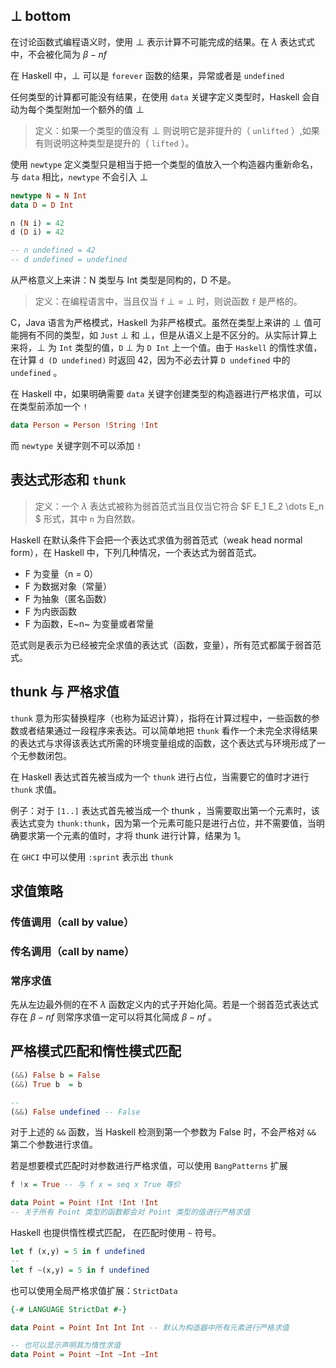 ## $\bot$ bottom

在讨论函数式编程语义时，使用 $\bot$ 表示计算不可能完成的结果。在 $\lambda$ 表达式式中，不会被化简为  $\beta-nf$  

在 Haskell 中，$\bot$ 可以是 `forever` 函数的结果，异常或者是 `undefined`

任何类型的计算都可能没有结果，在使用 `data` 关键字定义类型时，Haskell 会自动为每个类型附加一个额外的值 $\bot$

> 定义：如果一个类型的值没有 $\bot$ 则说明它是非提升的（ `unlifted` ）,如果有则说明这种类型是提升的（ `lifted` ）。

使用 `newtype` 定义类型只是相当于把一个类型的值放入一个构造器内重新命名，与 `data` 相比，`newtype` 不会引入 $\bot$

```haskell
newtype N = N Int
data D = D Int

n (N i) = 42
d (D i) = 42

-- n undefined = 42
-- d undefined = undefined
```

从严格意义上来讲：N 类型与 Int 类型是同构的，D 不是。

> 定义：在编程语言中，当且仅当 `f` $\bot = \bot$ 时，则说函数 `f` 是严格的。

C，Java 语言为严格模式，Haskell  为非严格模式。虽然在类型上来讲的 $\bot$ 值可能拥有不同的类型，如 `Just` $\bot$ 和 $\bot$​​ ，但是从语义上是不区分的。从实际计算上来将，$\bot$ 为 `Int` 类型的值，`D` $\bot$ 为 `D Int` 上一个值。由于 `Haskell` 的惰性求值，在计算 `d (D undefined)` 时返回 42，因为不必去计算 `D undefined` 中的 `undefined` 。

在 Haskell 中，如果明确需要 `data` 关键字创建类型的构造器进行严格求值，可以在类型前添加一个 `!`

```haskell
data Person = Person !String !Int
```

而 `newtype` 关键字则不可以添加 `!`

## 表达式形态和 `thunk`

> 定义：一个 $\lambda$ 表达式被称为弱首范式当且仅当它符合 $F E_1 E_2 \dots E_n $ 形式，其中 `n` 为自然数。

Haskell 在默认条件下会把一个表达式求值为弱首范式（weak head normal form），在 Haskell 中，下列几种情况，一个表达式为弱首范式。

- F 为变量（n = 0）
- F 为数据对象（常量）
- F 为抽象（匿名函数）
- F 为内嵌函数
- F 为函数，E~n~  为变量或者常量

范式则是表示为已经被完全求值的表达式（函数，变量），所有范式都属于弱首范式。



## thunk 与 严格求值

`thunk` 意为形实替换程序（也称为延迟计算），指将在计算过程中，一些函数的参数或者结果通过一段程序来表达。可以简单地把 `thunk` 看作一个未完全求得结果的表达式与求得该表达式所需的环境变量组成的函数，这个表达式与环境形成了一个无参数闭包。

在 Haskell 表达式首先被当成为一个 `thunk` 进行占位，当需要它的值时才进行 `thunk` 求值。

例子：对于 `[1..]` 表达式首先被当成一个 thunk ，当需要取出第一个元素时，该表达式变为 `thunk:thunk`，因为第一个元素可能只是进行占位，并不需要值，当明确要求第一个元素的值时，才将 thunk 进行计算，结果为 1。

在 `GHCI` 中可以使用 `:sprint` 表示出 `thunk`



## 求值策略

### 传值调用（call by value）

### 传名调用（call by name）

### 常序求值

先从左边最外侧的在不 $\lambda$ 函数定义内的式子开始化简。若是一个弱首范式表达式存在 $\beta-nf$ 则常序求值一定可以将其化简成  $\beta-nf$ 。



## 严格模式匹配和惰性模式匹配

```haskell
(&&) False b = False
(&&) True b  = b

--
(&&) False undefined -- False
```

对于上述的 `&&` 函数，当 Haskell  检测到第一个参数为 False 时，不会严格对 `&&` 第二个参数进行求值。

若是想要模式匹配时对参数进行严格求值，可以使用 `BangPatterns` 扩展

```haskell
f !x = True -- 与 f x = seq x True 等价

data Point = Point !Int !Int !Int
-- 关于所有 Point 类型的函数都会对 Point 类型的值进行严格求值
```

Haskell 也提供惰性模式匹配， 在匹配时使用 `~` 符号。

```haskell
let f (x,y) = 5 in f undefined
--
let f ~(x,y) = 5 in f undefined
```

也可以使用全局严格求值扩展：`StrictData`

```haskell
{-# LANGUAGE StrictDat #-}

data Point = Point Int Int Int -- 默认为构造器中所有元素进行严格求值

-- 也可以显示声明其为惰性求值
data Point = Point ~Int ~Int ~Int

```





















